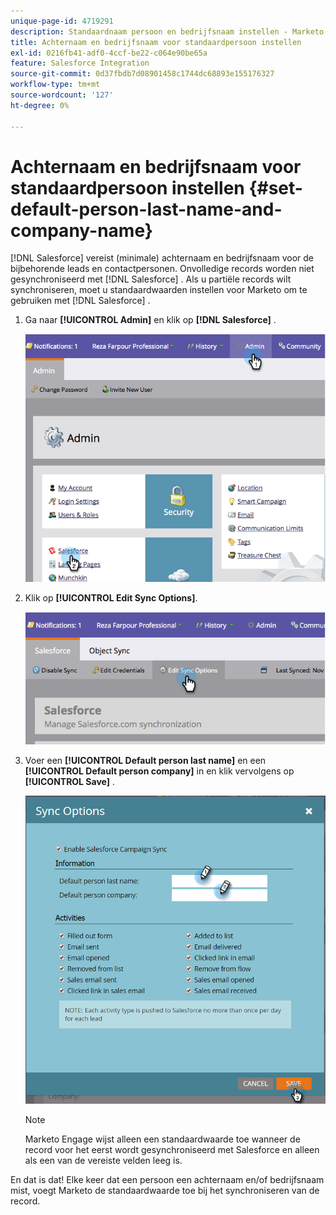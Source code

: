 ```yaml
---
unique-page-id: 4719291
description: Standaardnaam persoon en bedrijfsnaam instellen - Marketo Docs - Productdocumentatie
title: Achternaam en bedrijfsnaam voor standaardpersoon instellen
exl-id: 0216fb41-adf0-4ccf-be22-c064e90be65a
feature: Salesforce Integration
source-git-commit: 0d37fbdb7d08901458c1744dc68893e155176327
workflow-type: tm+mt
source-wordcount: '127'
ht-degree: 0%

---
```


# Achternaam en bedrijfsnaam voor standaardpersoon instellen {#set-default-person-last-name-and-company-name}

[!DNL Salesforce] vereist (minimale) achternaam en bedrijfsnaam voor de bijbehorende leads en contactpersonen. Onvolledige records worden niet gesynchroniseerd met [!DNL Salesforce] . Als u partiële records wilt synchroniseren, moet u standaardwaarden instellen voor Marketo om te gebruiken met [!DNL Salesforce] .

1. Ga naar **[!UICONTROL Admin]** en klik op **[!DNL Salesforce]** .

   ![](assets/image2014-12-9-13-3a41-3a58.png)

1. Klik op **[!UICONTROL Edit Sync Options]**.

   ![](assets/image2014-12-9-13-3a42-3a6.png)

1. Voer een **[!UICONTROL Default person last name]** en een **[!UICONTROL Default person company]** in en klik vervolgens op **[!UICONTROL Save]** .

   ![](assets/sync-options-hands.png)

   >[!NOTE]
   >
   >Marketo Engage wijst alleen een standaardwaarde toe wanneer de record voor het eerst wordt gesynchroniseerd met Salesforce en alleen als een van de vereiste velden leeg is.

En dat is dat! Elke keer dat een persoon een achternaam en/of bedrijfsnaam mist, voegt Marketo de standaardwaarde toe bij het synchroniseren van de record.
